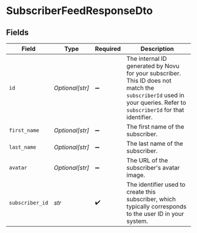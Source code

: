 # SubscriberFeedResponseDto


## Fields

| Field                                                                                                                                                               | Type                                                                                                                                                                | Required                                                                                                                                                            | Description                                                                                                                                                         |
| ------------------------------------------------------------------------------------------------------------------------------------------------------------------- | ------------------------------------------------------------------------------------------------------------------------------------------------------------------- | ------------------------------------------------------------------------------------------------------------------------------------------------------------------- | ------------------------------------------------------------------------------------------------------------------------------------------------------------------- |
| `id`                                                                                                                                                                | *Optional[str]*                                                                                                                                                     | :heavy_minus_sign:                                                                                                                                                  | The internal ID generated by Novu for your subscriber. This ID does not match the `subscriberId` used in your queries. Refer to `subscriberId` for that identifier. |
| `first_name`                                                                                                                                                        | *Optional[str]*                                                                                                                                                     | :heavy_minus_sign:                                                                                                                                                  | The first name of the subscriber.                                                                                                                                   |
| `last_name`                                                                                                                                                         | *Optional[str]*                                                                                                                                                     | :heavy_minus_sign:                                                                                                                                                  | The last name of the subscriber.                                                                                                                                    |
| `avatar`                                                                                                                                                            | *Optional[str]*                                                                                                                                                     | :heavy_minus_sign:                                                                                                                                                  | The URL of the subscriber's avatar image.                                                                                                                           |
| `subscriber_id`                                                                                                                                                     | *str*                                                                                                                                                               | :heavy_check_mark:                                                                                                                                                  | The identifier used to create this subscriber, which typically corresponds to the user ID in your system.                                                           |